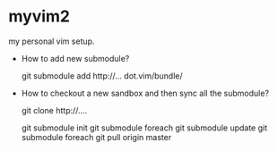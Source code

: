 # myvim2


my personal vim setup.

* How to add new submodule?

    git submodule add http://... dot.vim/bundle/<submodule>

* How to checkout a new sandbox and then sync all the submodule?

    git clone http://....

    git submodule init
    git submodule foreach git submodule update
    git submodule foreach git pull origin master

